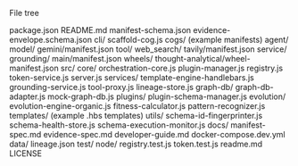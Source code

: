 File tree

package.json
README.md
manifest-schema.json
evidence-envelope.schema.json
cli/
scaffold-cog.js
cogs/
(example manifests)
agent/
model/
gemini/manifest.json
tool/
web_search/
tavily/manifest.json
service/
grounding/
main/manifest.json
wheels/
thought-analytical/wheel-manifest.json
src/
core/
orchestration-core.js
plugin-manager.js
registry.js
token-service.js
server.js
services/
template-engine-handlebars.js
grounding-service.js
tool-proxy.js
lineage-store.js
graph-db/
graph-db-adapter.js
mock-graph-db.js
plugins/
plugin-schema-manager.js
evolution/
evolution-engine-organic.js
fitness-calculator.js
pattern-recognizer.js
templates/
(example .hbs templates)
utils/
schema-id-fingerprinter.js
schema-health-store.js
schema-execution-monitor.js
docs/
manifest-spec.md
evidence-spec.md
developer-guide.md
docker-compose.dev.yml
data/
lineage.json
test/
node/
registry.test.js
token.test.js
readme.md
LICENSE